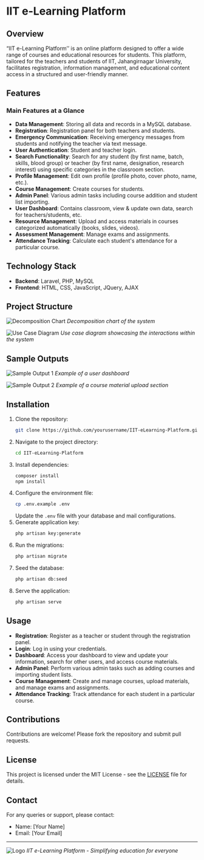 # IIT e-Learning Platform

## Overview
“IIT e-Learning Platform’’ is an online platform designed to offer a wide range of courses and educational resources for students. This platform, tailored for the teachers and students of IIT, Jahangirnagar University, facilitates registration, information management, and educational content access in a structured and user-friendly manner.

## Features
### Main Features at a Glance
- **Data Management**: Storing all data and records in a MySQL database.
- **Registration**: Registration panel for both teachers and students.
- **Emergency Communication**: Receiving emergency messages from students and notifying the teacher via text message.
- **User Authentication**: Student and teacher login.
- **Search Functionality**: Search for any student (by first name, batch, skills, blood group) or teacher (by first name, designation, research interest) using specific categories in the classroom section.
- **Profile Management**: Edit own profile (profile photo, cover photo, name, etc.).
- **Course Management**: Create courses for students.
- **Admin Panel**: Various admin tasks including course addition and student list importing.
- **User Dashboard**: Contains classroom, view & update own data, search for teachers/students, etc.
- **Resource Management**: Upload and access materials in courses categorized automatically (books, slides, videos).
- **Assessment Management**: Manage exams and assignments.
- **Attendance Tracking**: Calculate each student's attendance for a particular course.

## Technology Stack
- **Backend**: Laravel, PHP, MySQL
- **Frontend**: HTML, CSS, JavaScript, JQuery, AJAX

## Project Structure
![Decomposition Chart](path/to/decomposition_chart_image)
*Decomposition chart of the system*

![Use Case Diagram](path/to/use_case_diagram_image)
*Use case diagram showcasing the interactions within the system*

## Sample Outputs
![Sample Output 1](path/to/sample_output_image1)
*Example of a user dashboard*

![Sample Output 2](path/to/sample_output_image2)
*Example of a course material upload section*

## Installation
1. Clone the repository:
   ```bash
   git clone https://github.com/yourusername/IIT-eLearning-Platform.git
   ```
2. Navigate to the project directory:
   ```bash
   cd IIT-eLearning-Platform
   ```
3. Install dependencies:
   ```bash
   composer install
   npm install
   ```
4. Configure the environment file:
   ```bash
   cp .env.example .env
   ```
   Update the `.env` file with your database and mail configurations.
5. Generate application key:
   ```bash
   php artisan key:generate
   ```
6. Run the migrations:
   ```bash
   php artisan migrate
   ```
7. Seed the database:
   ```bash
   php artisan db:seed
   ```
8. Serve the application:
   ```bash
   php artisan serve
   ```

## Usage
- **Registration**: Register as a teacher or student through the registration panel.
- **Login**: Log in using your credentials.
- **Dashboard**: Access your dashboard to view and update your information, search for other users, and access course materials.
- **Admin Panel**: Perform various admin tasks such as adding courses and importing student lists.
- **Course Management**: Create and manage courses, upload materials, and manage exams and assignments.
- **Attendance Tracking**: Track attendance for each student in a particular course.

## Contributions
Contributions are welcome! Please fork the repository and submit pull requests.

## License
This project is licensed under the MIT License - see the [LICENSE](LICENSE) file for details.

## Contact
For any queries or support, please contact:
- Name: [Your Name]
- Email: [Your Email]

---

![Logo](path/to/logo_image)
*IIT e-Learning Platform - Simplifying education for everyone*
